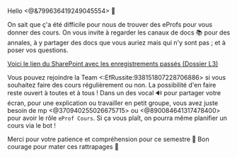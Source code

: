 Hello <@&799636419249045554> 👋

On sait que ç'a été difficile pour nous de trouver des eProfs pour vous donner des cours.
On vous invite à regarder les canaux de docs 📚 pour des annales, à y partager des docs que vous auriez mais qui n'y sont pas ; et à poser vos questions. 

[Voici le lien du SharePoint avec les enregistrements passés (Dossier L3)](https://bit.ly/EfRéussiteSP)

Vous pouvez rejoindre la Team <:EfRussite:938151807228706886> si vous souhaitez faire des cours régulièrement ou non. La possibilité d'en faire reste ouvert à toutes et à tous !
Dans un des vocal 🔊 pour partager votre écran, pour une explication ou travailler en petit groupe, vous avez juste besoin de mp <@370940255026675715> ou <@890084641317478400> pour avoir le rôle `eProf Cours`.
Si ça vous plaît, on pourra même planifier un cours via le bot !

Merci pour votre patience et compréhension pour ce semestre 🙏
Bon courage pour mater ces rattrapages 💪
